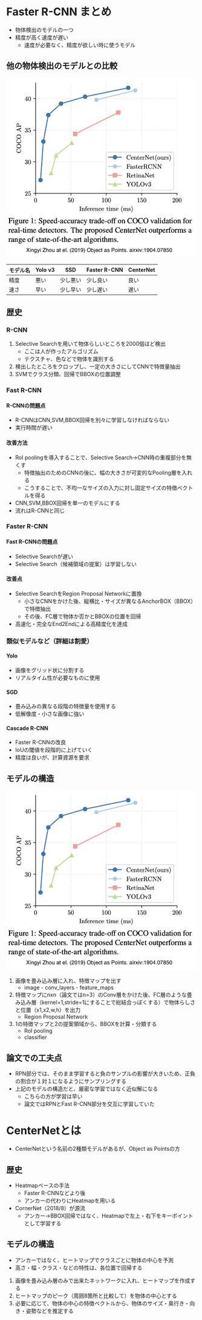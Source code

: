 # Faster R-CNN まとめ

- 物体検出のモデルの一つ
- 精度が高く速度が遅い
    - 速度が必要なく、精度が欲しい時に使うモデル

## 他の物体検出のモデルとの比較
![物体検出モデルの精度x速さ](./attachment/モデルの比較.png)

| モデル名 | Yolo v3 | SSD      | Faster R-CNN  | CenterNet |
| -------- | ------- | -------- | -------- | --------- |
| 精度     | 悪い    | 少し悪い | 少し良い | 良い      |
| 速さ     | 早い    | 少し早い | 少し遅い | 遅い      |

## 歴史
### R-CNN
1. Selective Searchを用いて物体らしいところを2000個ほど検出
    - ここは人が作ったアルゴリズム
    - テクスチャ、色などで物体を識別する
2. 検出したところをクロップし、一定の大きさにしてCNNで特徴量抽出
3. SVMでクラス分類、回帰でBBOXの位置調整

### Fast R-CNN
#### R-CNNの問題点
- R-CNNはCNN,SVM,BBOX回帰を別々に学習しなければならない
- 実行時間が遅い
#### 改善方法
- RoI poolingを導入することで、Selective Search→CNN時の重複部分を無くす
    - 特徴抽出のためのCNNの後に、幅の大きさが可変的なPooling層を入れる
    - こうすることで、不均一なサイズの入力に対し固定サイズの特徴ベクトルを得る
- CNN,SVM,BBOX回帰を単一のモデルにする
- 流れはR-CNNと同じ

### Faster R-CNN
#### Fast R-CNNの問題点
- Selective Searchが遅い
- Selective Search（候補領域の提案）は学習しない
#### 改善点
- Selective SearchをRegion Proposal Networkに置換
    - 小さなCNNをかけた後、縦横比・サイズが異なるAnchorBOX（BBOX）で特徴抽出
    - その後、FC層で物体か否かとBBOXの位置を回帰
- 高速化・完全なEnd2Endによる高精度化を達成

### 類似モデルなど（詳細は割愛）
#### Yolo
- 画像をグリッド状に分割する
- リアルタイム性が必要なものに使用
#### SGD
- 畳み込みの異なる段階の特徴量を使用する
- 低解像度・小さな画像に強い
#### Cascade R-CNN
- Faster R-CNNの改良
- IoUの閾値を段階的に上げていく
- 精度は良いが、計算資源を要求

## モデルの構造
![論文画像](./attachment/モデルの比較.png)
1. 画像を畳み込み層に入れ、特徴マップを出す
    - image - conv_layers - feature_maps
2. 特徴マップにnxn（論文ではn=3）のConv層をかけた後、FC層のような畳み込み層（kernel=1,stride=1にすることで総結合っぽくする）で物体らしさと位置（x1,x2,w,h）を出力
    - Region Proposal Network
3. 1の特徴マップと2の提案領域から、BBOXを計算・分類する
    - RoI pooling
    - classifier

## 論文での工夫点
- RPN部分では、そのまま学習すると負のサンプルの影響が大きいため、正負の割合が１対１になるようにサンプリングする
- 上記のモデルの構造だと、厳密な学習ではなく近似解になる
    - こちらの方が学習は早い
    - 論文ではRPNとFast R-CNN部分を交互に学習していた

# CenterNetとは
- CenterNetという名前の2種類モデルがあるが、Object as Pointsの方
## 歴史
- Heatmapベースの手法
    - Faster R-CNNなどより後
    - アンカーの代わりにHeatmapを用いる
- CornerNet（2018/8）が源流
    - アンカー→BBOX回帰ではなく、Heatmapで左上・右下をキーポイントとして学習する

## モデルの構造
- アンカーではなく、ヒートマップでクラスごとに物体の中心を予測
- 高さ・幅・クラス・などの特性は、各位置で回帰する

1. 画像を畳み込み層のみで出来たネットワークに入れ、ヒートマップを作成する
2. ヒートマップのピーク（周囲8箇所と比較して）を物体の中心とする
3. 必要に応じて、物体の中心の特徴ベクトルから、物体のサイズ・奥行き・向き・姿勢などを推定する


